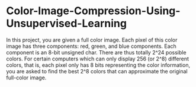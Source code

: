 # Color-Image-Compression-Using-Unsupervised-Learning

In this project, you are given a full color image. Each pixel of this color image has three components: red, green, and blue components. Each
component is an 8-bit unsigned char. There are thus totally 2^24 possible colors. For certain computers which can only display 256 (or 2^8) different
colors, that is, each pixel only has 8 bits representing the color information, you are asked to find the best 2^8 colors that can approximate the original
full-color image.
